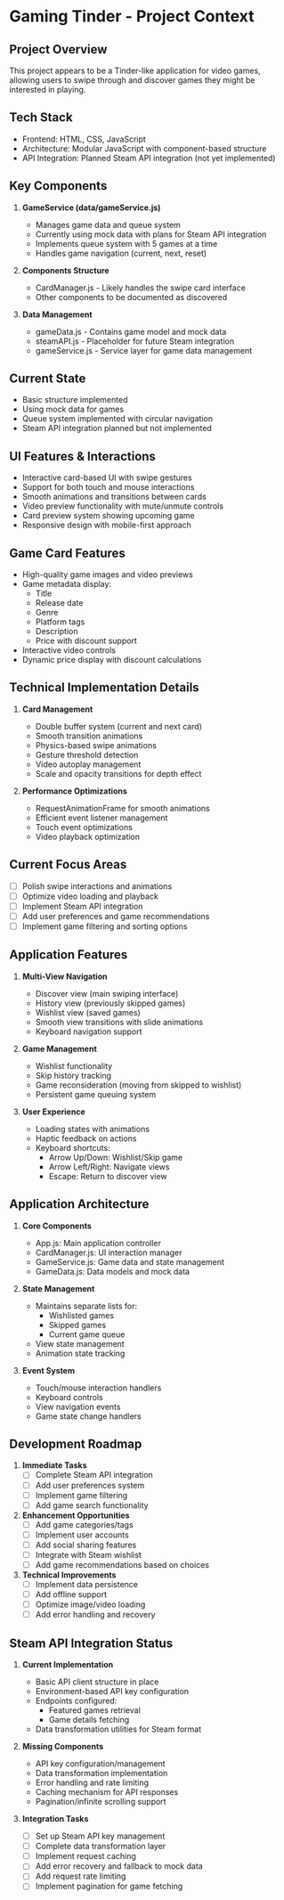 # Gaming Tinder - Project Context

## Project Overview
This project appears to be a Tinder-like application for video games, allowing users to swipe through and discover games they might be interested in playing.

## Tech Stack
- Frontend: HTML, CSS, JavaScript
- Architecture: Modular JavaScript with component-based structure
- API Integration: Planned Steam API integration (not yet implemented)

## Key Components
1. **GameService (data/gameService.js)**
   - Manages game data and queue system
   - Currently using mock data with plans for Steam API integration
   - Implements queue system with 5 games at a time
   - Handles game navigation (current, next, reset)

2. **Components Structure**
   - CardManager.js - Likely handles the swipe card interface
   - Other components to be documented as discovered

3. **Data Management**
   - gameData.js - Contains game model and mock data
   - steamAPI.js - Placeholder for future Steam integration
   - gameService.js - Service layer for game data management

## Current State
- Basic structure implemented
- Using mock data for games
- Queue system implemented with circular navigation
- Steam API integration planned but not implemented

## UI Features & Interactions
- Interactive card-based UI with swipe gestures
- Support for both touch and mouse interactions
- Smooth animations and transitions between cards
- Video preview functionality with mute/unmute controls
- Card preview system showing upcoming game
- Responsive design with mobile-first approach

## Game Card Features
- High-quality game images and video previews
- Game metadata display:
  - Title
  - Release date
  - Genre
  - Platform tags
  - Description
  - Price with discount support
- Interactive video controls
- Dynamic price display with discount calculations

## Technical Implementation Details
1. **Card Management**
   - Double buffer system (current and next card)
   - Smooth transition animations
   - Physics-based swipe animations
   - Gesture threshold detection
   - Video autoplay management
   - Scale and opacity transitions for depth effect

2. **Performance Optimizations**
   - RequestAnimationFrame for smooth animations
   - Efficient event listener management
   - Touch event optimizations
   - Video playback optimization

## Current Focus Areas
- [ ] Polish swipe interactions and animations
- [ ] Optimize video loading and playback
- [ ] Implement Steam API integration
- [ ] Add user preferences and game recommendations
- [ ] Implement game filtering and sorting options

## Application Features
1. **Multi-View Navigation**
   - Discover view (main swiping interface)
   - History view (previously skipped games)
   - Wishlist view (saved games)
   - Smooth view transitions with slide animations
   - Keyboard navigation support

2. **Game Management**
   - Wishlist functionality
   - Skip history tracking
   - Game reconsideration (moving from skipped to wishlist)
   - Persistent game queuing system

3. **User Experience**
   - Loading states with animations
   - Haptic feedback on actions
   - Keyboard shortcuts:
     - Arrow Up/Down: Wishlist/Skip game
     - Arrow Left/Right: Navigate views
     - Escape: Return to discover view

## Application Architecture
1. **Core Components**
   - App.js: Main application controller
   - CardManager.js: UI interaction manager
   - GameService.js: Game data and state management
   - GameData.js: Data models and mock data

2. **State Management**
   - Maintains separate lists for:
     - Wishlisted games
     - Skipped games
     - Current game queue
   - View state management
   - Animation state tracking

3. **Event System**
   - Touch/mouse interaction handlers
   - Keyboard controls
   - View navigation events
   - Game state change handlers

## Development Roadmap
1. **Immediate Tasks**
   - [ ] Complete Steam API integration
   - [ ] Add user preferences system
   - [ ] Implement game filtering
   - [ ] Add game search functionality

2. **Enhancement Opportunities**
   - [ ] Add game categories/tags
   - [ ] Implement user accounts
   - [ ] Add social sharing features
   - [ ] Integrate with Steam wishlist
   - [ ] Add game recommendations based on choices

3. **Technical Improvements**
   - [ ] Implement data persistence
   - [ ] Add offline support
   - [ ] Optimize image/video loading
   - [ ] Add error handling and recovery

## Steam API Integration Status
1. **Current Implementation**
   - Basic API client structure in place
   - Environment-based API key configuration
   - Endpoints configured:
     - Featured games retrieval
     - Game details fetching
   - Data transformation utilities for Steam format

2. **Missing Components**
   - API key configuration/management
   - Data transformation implementation
   - Error handling and rate limiting
   - Caching mechanism for API responses
   - Pagination/infinite scrolling support

3. **Integration Tasks**
   - [ ] Set up Steam API key management
   - [ ] Complete data transformation layer
   - [ ] Implement request caching
   - [ ] Add error recovery and fallback to mock data
   - [ ] Add request rate limiting
   - [ ] Implement pagination for game fetching